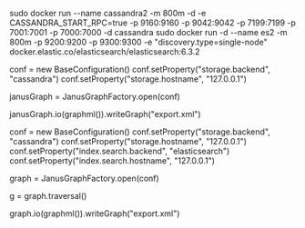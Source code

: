 

sudo docker run --name cassandra2 -m 800m -d -e CASSANDRA_START_RPC=true -p 9160:9160 -p 9042:9042 -p 7199:7199 -p 7001:7001 -p 7000:7000  -d cassandra
sudo docker run -d --name es2 -m 800m -p 9200:9200 -p 9300:9300 -e "discovery.type=single-node" docker.elastic.co/elasticsearch/elasticsearch:6.3.2









conf = new BaseConfiguration()
conf.setProperty("storage.backend", "cassandra")
conf.setProperty("storage.hostname", "127.0.0.1")

janusGraph = JanusGraphFactory.open(conf)

janusGraph.io(graphml()).writeGraph("export.xml")






conf = new BaseConfiguration()
conf.setProperty("storage.backend", "cassandra")
conf.setProperty("storage.hostname", "127.0.0.1")
conf.setProperty("index.search.backend", "elasticsearch")
conf.setProperty("index.search.hostname", "127.0.0.1")

graph = JanusGraphFactory.open(conf)

g = graph.traversal()

graph.io(graphml()).writeGraph("export.xml")


